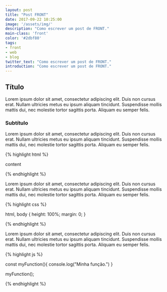```yaml
---
layout: post
title: "Post FRONT"
date: 2017-09-22 10:25:00
image: '/assets/img/'
description: "Como escrever um post de FRONT."
main-class: 'front'
color: '#2dbf80'
tags:
- front
- web
- blog
twitter_text: "Como escrever um post de FRONT."
introduction: "Como escrever um post de FRONT."
---
```



## Título

Lorem ipsum dolor sit amet, consectetur adipiscing elit. Duis non cursus erat. Nullam ultricies metus eu ipsum aliquam tincidunt. Suspendisse mollis mattis dui, nec molestie tortor sagittis porta. Aliquam eu semper felis.
### Subtítulo

Lorem ipsum dolor sit amet, consectetur adipiscing elit. Duis non cursus erat. Nullam ultricies metus eu ipsum aliquam tincidunt. Suspendisse mollis mattis dui, nec molestie tortor sagittis porta. Aliquam eu semper felis.


{% highlight html %}


<body>
     <div class="content">
          <div class="content-inside">
               content
          </div>
     </div>
     <footer class="footer"></footer>
</body>

{% endhighlight %}

Lorem ipsum dolor sit amet, consectetur adipiscing elit. Duis non cursus erat. Nullam ultricies metus eu ipsum aliquam tincidunt. Suspendisse mollis mattis dui, nec molestie tortor sagittis porta. Aliquam eu semper felis.

{% highlight css %}


html, body {
     height: 100%;
     margin: 0;
}

{% endhighlight %}

Lorem ipsum dolor sit amet, consectetur adipiscing elit. Duis non cursus erat. Nullam ultricies metus eu ipsum aliquam tincidunt. Suspendisse mollis mattis dui, nec molestie tortor sagittis porta. Aliquam eu semper felis. 


{% highlight js %}

const myFunction(){
     console.log("Minha função.")
}

myFunction();


{% endhighlight %}

